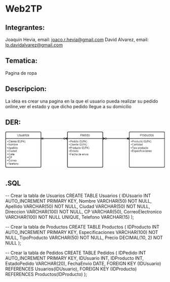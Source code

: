 # Web2TP
## Integrantes:
  Joaquin Hevia, email: joaco.r.hevia@gmail.com
  David Alvarez, email: lp.davidalvarez@gmail.com
## Tematica:
  Pagina de ropa
## Descripcion:
  La idea es crear una pagina en la que el usuario pueda realizar su pedido online,ver el estado y que dicho pedido llegue a su domicilio
## DER:
  ![Diagrama de entidad relacion](https://github.com/joacohevia/Web2TP/blob/main/Diagrama%20TP%20especial.drawio.png)
## .SQL 
-- Crear la tabla de Usuarios
CREATE TABLE Usuarios (
    IDUsuario INT AUTO_INCREMENT PRIMARY KEY,
    Nombre VARCHAR(50) NOT NULL,
    Apellido VARCHAR(50) NOT NULL,
    Ciudad VARCHAR(50) NOT NULL,
    Direccion VARCHAR(100) NOT NULL,
    CP VARCHAR(50),
    CorreoElectronico VARCHAR(100) NOT NULL UNIQUE,
    Telefono VARCHAR(15)
);

-- Crear la tabla de Productos
CREATE TABLE Productos (
    IDProducto INT AUTO_INCREMENT PRIMARY KEY,
    Especificaciones VARCHAR(100) NOT NULL,
    TipoProducto VARCHAR(50) NOT NULL,
    Precio DECIMAL(10, 2) NOT NULL
);

-- Crear la tabla de Pedidos
CREATE TABLE Pedidos (
    IDPedido INT AUTO_INCREMENT PRIMARY KEY,
    IDUsuario INT,
    IDProducto INT,
    EstadoPedido VARCHAR(20),
    FechaEnvio DATE,
    FOREIGN KEY (IDUsuario) REFERENCES Usuarios(IDUsuario),
    FOREIGN KEY (IDProducto) REFERENCES Productos(IDProducto)
);